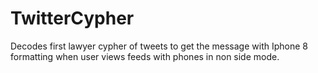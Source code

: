 # TwitterCypher
Decodes first lawyer cypher of tweets to get the message with Iphone 8 formatting when user views feeds with phones in non side mode.
